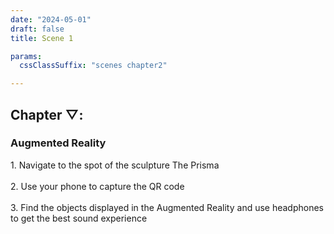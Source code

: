 ```yaml
---
date: "2024-05-01"
draft: false
title: Scene 1

params:
  cssClassSuffix: "scenes chapter2"

---
```


## Chapter &#9661;:

### Augmented Reality

<p>1. Navigate to the spot of the sculpture The Prisma<br><br>
2. Use your phone to capture the QR code<br><br>
3. Find the objects displayed in the Augmented Reality and use headphones to get the best sound experience</p>


